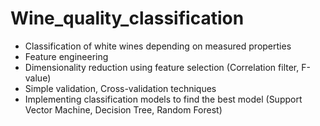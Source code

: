 # Wine_quality_classification
* Classification of white wines depending on measured properties
* Feature engineering
* Dimensionality reduction using feature selection (Correlation filter, F-value)
* Simple validation, Cross-validation techniques
* Implementing classification models to find the best model (Support Vector Machine, Decision Tree, Random Forest)
